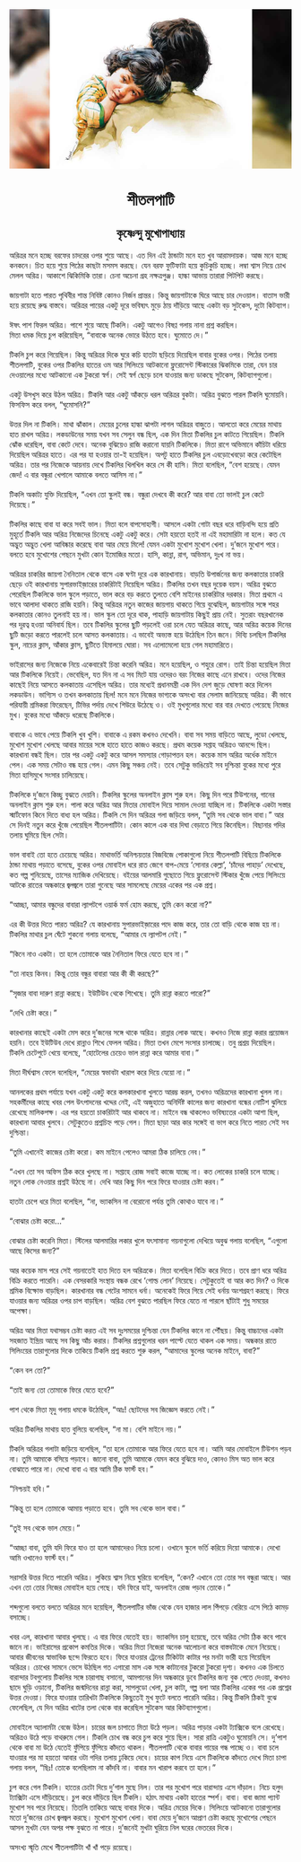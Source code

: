 <div align=center> <img src="../../metadata/images/rabibasariya/শীতলপাটি.jpg" align="center" ></div>
<h1 align=center>শীতলপাটি</h1>
<h2 align=center>কৃষ্ণেন্দু মুখোপাধ্যায়</h2>
অরিত্রর মনে হচ্ছে বরফের চাদরের ওপর শুয়ে আছে। এত দিন এই ঠান্ডাটা মনে হত খুব আরামদায়ক। আজ মনে হচ্ছে কনকনে। চিত হয়ে শুয়ে পিঠের কাছটা মসমস করছে। যেন বরফ ফুটিফাটা হয়ে কুচিকুচি  হচ্ছে। লম্বা শ্বাস নিয়ে চোখ মেলল অরিত্র। আকাশে ঝিকিমিকি তারা। চেনা অচেনা গ্রহ নক্ষত্রপুঞ্জ। হাল্কা আভায় তারারা পিটপিট করছে।<br> <br>জায়গাটা হতে পারত পৃথিবীর শান্ত নিবিষ্ট কোনও নির্জন প্রান্তর। কিন্তু জায়গাটাকে ঘিরে আছে চার দেওয়াল। বাতাস ভারী হয়ে রয়েছে রুদ্ধ বাস্তবে। অরিত্রর পায়ের একটু দূরে ভবিষ্যৎ মুড়ে ঠায় দাঁড়িয়ে আছে একটা বড় সুটকেস, দুটো কিটব্যাগ।<br> <br>ঈষৎ পাশ ফিরল অরিত্র। পাশে শুয়ে আছে টিকলি। একটু আগেও বিষণ্ণ গলায় নানা প্রশ্ন করছিল।<br>
মিতা ধমক দিয়ে চুপ করিয়েছিল, “বাবাকে অনেক ভোরে উঠতে হবে। ঘুমোতে দে।”<br> <br>টিকলি চুপ করে গিয়েছিল। কিন্তু অরিত্রর দিকে ঘুরে কচি হাতটা ছড়িয়ে দিয়েছিল বাবার বুকের ওপর। পিঠের তলায় শীতলপাটি, বুকের ওপর টিকলির হাতের ওম আর সিলিংয়ে আটকানো ফ্লুরোসেন্ট স্টিকারের ঝিকমিকে তারা, যেন চার দেওয়ালের মধ্যে আটকানো এক টুকরো স্বর্গ। সেই স্বর্গ ছেড়ে চলে যাওয়ার জন্য ডাকছে সুটকেস, কিটব্যাগগুলো।<br> <br>একটু উসখুস করে উঠল অরিত্র। টিকলি আর একটু আঁকড়ে ধরল অরিত্রর বুকটা। অরিত্র বুঝতে পারল টিকলি ঘুমোয়নি। ফিসফিস করে বলল, “ঘুমোসনি?”<br> <br>উত্তর দিল না টিকলি। মাথা ঝাঁকাল। মেয়ের চুলের হাল্কা ঝাপটা লাগল অরিত্রর বাজুতে। আলতো করে মেয়ের মাথায় হাত রাখল অরিত্র। লকডাউনের সময় যখন সব সেলুন বন্ধ ছিল, এক দিন মিতা টিকলির চুল কাটতে গিয়েছিল। টিকলি ঝোঁক ধরেছিল, বাবা কেটে দেবে। অনেক বুঝিয়েও রাজি করানো যায়নি টিকলিকে। মিতা রাগে অভিমানে কাঁচিটা ধরিয়ে দিয়েছিল অরিত্রর হাতে। এর পর যা হওয়ার তা-ই হয়েছিল। অপটু হাতে টিকলির চুল এবড়োখেবড়ো করে কেটেছিল অরিত্র। তার পর নিজেকে আয়নায় দেখে টিকলির খিলখিল করে সে কী হাসি। মিতা বলেছিল, “বেশ হয়েছে। যেমন জেদ! এ বার বন্ধুরা খেপালে আমাকে বলতে আসিস না।”<br> <br>টিকলি অকাট্য যুক্তি দিয়েছিল, “এখন তো স্কুলই বন্ধ। বন্ধুরা দেখবে কী করে? আর বাবা তো ভালই চুল কেটে দিয়েছে।”<br> <br>টিকলির কাছে বাবা যা করে সবই ভাল। মিতা বলে বাপসোহাগী। আসলে একটা গোটা বছর ধরে বাড়িবন্দি হয়ে প্রতি মুহূর্তে টিকলি আর অরিত্র নিজেদের চিনেছে একটু একটু করে। সেটা হয়তো হতই না এই মহামারিটা না হলে। কত যে অদ্ভুত অদ্ভুত খেলা আবিষ্কার করেছে বাবা আর মেয়ে মিলে! যেমন একটা মুখোশ মুখোশ খেলা। দু’জনে মুখোশ পরে। বলতে হবে মুখোশের পেছনে মুখটা কোন ইমোজির মতো। হাসি, কান্না, রাগ, অভিমান, দুঃখ না ভয়।<br> <br>অরিত্রর চাকরির জায়গা নৈনিতাল থেকে বাসে এক ঘণ্টা দূরে এক কারখানায়। বাড়তি উপার্জনের জন্য কলকাতার চাকরি ছেড়ে ওই কারখানায় সুপারভাইজ়ারের চাকরিটাই নিয়েছিল অরিত্র। টিকলির তখন বছর দুয়েক বয়স। অরিত্র  বুঝতে পেরেছিল টিকলিকে ভাল স্কুলে পড়াতে, ভাল করে বড় করতে তুলতে বেশি মাইনের চাকরিটার দরকার। মিতা প্রথমে এ ভাবে আলাদা থাকতে রাজি হয়নি। কিন্তু অরিত্রর নতুন কাজের জায়গায় থাকতে গিয়ে বুঝেছিল, জায়গাটার সঙ্গে শহর কলকাতার কোনও তুলনাই হয় না। ভাল স্কুল তো দূরে থাক, পাহাড়ি জায়গাটায় কিছুই প্রায় নেই। সুতরাং বছরখানেক পর দূরত্ব হওয়া অনিবার্য ছিল। তবে টিকলির স্কুলের  ছুটি পড়লেই ওরা চলে যেত অরিত্রর কাছে, আর অরিত্র  কয়েক দিনের ছুটি জড়ো করতে পারলেই চলে আসত কলকাতায়। এ ভাবেই অভ্যস্ত হয়ে উঠেছিল তিন জনে। দিব্যি চলছিল টিকলির স্কুল, নাচের ক্লাস, আঁকার ক্লাস, ছুটিতে হিমালয়ে ঘোরা। সব এলোমেলো হয়ে গেল মহামারিতে।<br> <br>ভাইরাসের জন্য নিজেকে নিয়ে একেবারেই  চিন্তা করেনি অরিত্র। মনে হয়েছিল, ও শহুরে রোগ। তাই চিন্তা হয়েছিল মিতা আর টিকলিকে নিয়েই। ভেবেছিল, যত দিন না এ সব মিটে যায় ওদেরও বরং নিজের কাছে এনে রাখবে। ওদের নিজের কাছেই নিয়ে আসতে কলকাতায় এসেছিল অরিত্র। তার মধ্যেই প্রধানমন্ত্রী এক দিন দেশ জুড়ে ঘোষণা করে দিলেন লকডাউন। ভাগ্যিস ও তখন কলকাতায় ছিল! মনে মনে নিজের ভাগ্যকে অসংখ্য বার সেলাম জানিয়েছে অরিত্র। কী ভাবে পরিযায়ী শ্রমিকরা ফিরেছেন, টিভির পর্দায় দেখে শিউরে উঠেছে ও। ওই মুখগুলোর মধ্যে বার বার দেখতে পেয়েছে নিজের মুখ। বুকের মধ্যে আঁকড়ে ধরেছে টিকলিকে।<br> <br>বাবাকে এ ভাবে পেয়ে টিকলি খুব খুশি। বাবাকে এ রকম কখনও দেখেনি। বাবা সব সময় বাড়িতে আছে, লুডো খেলছে, মুখোশ মুখোশ খেলছে আবার মায়ের সঙ্গে হাতে হাতে কাজও করছে। প্রথম কয়েক সপ্তাহ অরিত্রও আনন্দে ছিল। কারখানা বন্ধই ছিল। তার পর একটু একটু করে আসল সমস্যার গোড়াপত্তন হল। কয়েক মাস অরিত্র অর্ধেক মাইনে পেল। এক সময় সেটাও বন্ধ হয়ে গেল। এমন কিছু সঞ্চয় নেই। তবে সেটুকু ভাঙিয়েই সব দুশ্চিন্তা বুকের মধ্যে পুরে মিতা হাসিমুখে সংসার চালিয়েছে।<br> <br>টিকলিকে দু’জনে কিচ্ছু বুঝতে দেয়নি। টিকলির স্কুলের অনলাইন ক্লাস শুরু হল। কিছু দিন পরে টিউশনের, গানের অনলাইন ক্লাস শুরু হল। পালা করে অরিত্র আর মিতার মোবাইল দিয়ে সামাল দেওয়া যাচ্ছিল না। টিকলিকে একটা সস্তার স্মার্টফোন কিনে দিতে বাধ্য হল অরিত্র। টিকলি সে দিন অরিত্রর গলা জড়িয়ে বলল, “তুমি সব থেকে ভাল বাবা।” আর সে দিনই নতুন করে খুঁজে পেয়েছিল শীতলপাটিটা। কোন কালে এক বার দিঘা বেড়াতে গিয়ে কিনেছিল। বিছানার গদির তলায় ঘুমিয়ে ছিল সেটা।<br> <br>ভাল বাবাই তো হতে চেয়েছে অরিত্র। মাথাভর্তি অনিশ্চয়তার বিজবিজে পোকাগুলো নিয়ে শীতলপাটি বিছিয়ে টিকলিকে ঠান্ডা মাথায় পড়াতে বসেছে, বুকের ওপর মোবাইল ধরে রাত জেগে বাপ-মেয়ে ‘সোনার কেল্লা’, ‘চাঁদের পাহাড়’ দেখেছে, কত গল্প শুনিয়েছে, তাসের ম্যাজিক দেখিয়েছে। বইয়ের আলমারি গুছোতে গিয়ে ফ্লুরোসেন্ট স্টিকার খুঁজে পেয়ে সিলিংয়ে আটকে রাতের অন্ধকারে জ্বলজ্বলে তারা গুনেছে আর সামলেছে মেয়ের একের পর এক প্রশ্ন।<br> <br>“আচ্ছা, আমার বন্ধুদের বাবারা ল্যাপটপে ওয়ার্ক ফর্ম হোম করছে, তুমি কেন করো না?”<br> <br>এর কী উত্তর দিতে পারত অরিত্র? যে কারখানায় সুপারভাইজ়ারের পদে কাজ করে, তার তো বাড়ি থেকে কাজ হয় না। টিকলির মাথার চুল ঘেঁটে শুকনো গলায় বলেছে, “আমার যে ল্যাপটপ নেই।”<br> <br>“কিনে নাও একটা। তা হলে তোমাকে আর নৈনিতাল ফিরে যেতে হবে না।”<br> <br>“তা নাহয় কিনব। কিন্তু তোর বন্ধুর বাবারা আর কী কী করছে?”<br> <br>“সৃজার বাবা দারুণ রান্না করছে। ইউটিউব থেকে শিখেছে। তুমি রান্না করতে পারো?”<br> <br>“দেখি চেষ্টা করে।”<br> <br>কারখানার কাছেই একটা মেস করে দু’জনের সঙ্গে থাকে অরিত্র। রান্নার লোক আছে। কখনও নিজে রান্না করার প্রয়োজন হয়নি। তবে ইউটিউব দেখে রান্নাও শিখে ফেলল অরিত্র। মিতা তখন মেপে সংসার চালাচ্ছে। তবু প্রশ্রয় দিয়েছিল। টিকলি চেটেপুটে খেয়ে বলেছে, “হোটেলের চেয়েও ভাল রান্না করে আমার বাবা।”<br> <br>মিতা দীর্ঘশ্বাস ফেলে বলেছিল, “মেয়ের স্বভাবটা খারাপ করে দিয়ে যেয়ো না।”<br> <br>আনলকের প্রথম পর্যায়ে যখন একটু একটু করে কলকারখানা খুলতে আরম্ভ করল, তখনও অরিত্রদের কারখানা খুলল না। সহকর্মীদের কাছে খবর পেল উৎপাদনের খদ্দের নেই, এই অজুহাতে অনির্দিষ্ট কালের জন্য কারখানা বন্ধের নোটিশ ঝুলিয়ে রেখেছে মালিকপক্ষ। এর পর হয়তো চাকরিটাই আর থাকবে না। মাইনে বন্ধ থাকলেও ভবিষ্যতের একটা আশা ছিল, কারখানা আবার খুলবে। সেটুকুতেও প্রশ্নচিহ্ন পড়ে গেল। মিতা ছাড়া আর কার সঙ্গেই বা ভাগ করে  নিতে পারত সেই সব দুশ্চিন্তা।<br> <br>“তুমি এখানেই কাজের চেষ্টা করো। কম মাইনে পেলেও আমরা ঠিক চালিয়ে নেব।”<br> <br>“এখন তো সব অফিস ঠিক করে খুলছে না। সপ্তাহে রোজ সবাই কাজে যাচ্ছে না। কত লোকের চাকরি চলে যাচ্ছে। নতুন লোক নেওয়ার প্রশ্নই উঠছে না। দেখি আর কিছু দিন পরে ফিরে যাওয়ার চেষ্টা করব।”<br> <br>হাতটা চেপে ধরে মিতা বলেছিল, “না, ভ্যাকসিন না বেরোনো পর্যন্ত তুমি কোথাও যাবে না।”<br> <br>“বোঝার চেষ্টা করো...”<br> <br>বোঝার চেষ্টা করেনি মিতা। স্টিলের আলমারির লকার খুলে যৎসামান্য গয়নাগুলো দেখিয়ে অবুঝ গলায় বলেছিল, “এগুলো আছে কিসের জন্য?”<br> <br>আর কয়েক মাস পরে সেই গয়নাতেই হাত দিতে হল অরিত্রকে। মিতা বলেছিল বিক্রি করে দিতে। তবে প্রাণ ধরে অরিত্র বিক্রি করতে পারেনি। এক বেসরকারি সংস্থায় বন্ধক রেখে ‘গোল্ড লোন’ নিয়েছে। সেটুকুতেই বা আর কত দিন? ও দিকে শ্রমিক বিক্ষোভ বাড়ছিল। কারখানার বন্ধ গেটের সামনে ধর্না। অনেকেই ফিরে গিয়ে সেই ধর্নায় অংশগ্রহণ করছে। ফিরে যাওয়ার জন্য অরিত্রর ওপর চাপ বাড়ছিল। অরিত্র বেশ বুঝতে পারছিল ফিরে যেতে না পারলে ছাঁটাই শুধু সময়ের অপেক্ষা।<br> <br>অরিত্র আর মিতা যথাসম্ভব চেষ্টা করত এই সব দুঃসময়ের দুশ্চিন্তা যেন টিকলির কানে না পৌঁছয়। কিন্তু বাচ্চাদের একটা সহজাত ইন্দ্রিয় আছে সব কিছু আঁচ করার। টিকলির প্রশ্নগুলোর ধরন পাল্টে যেতে থাকল এক সময়। অন্ধকার রাতে সিলিংয়ের তারাগুলোর দিকে তাকিয়ে টিকলি প্রশ্ন করতে শুরু করল, “আমাদের স্কুলের অনেক মাইনে, বাবা?”<br> <br>“কেন বল তো?”<br> <br>“তাই জন্য তো তোমাকে ফিরে যেতে হবে?”<br> <br>পাশ থেকে মিতা মৃদু গলায় ধমকে উঠেছিল, “আঃ! ছোটদের সব জিজ্ঞেস করতে নেই।”<br> <br>অরিত্র টিকলির মাথায় হাত বুলিয়ে বলেছিল, “না মা। বেশি মাইনে নয়।”<br> <br>টিকলি অরিত্রর গলাটা জড়িয়ে বলেছিল, “তা হলে তোমাকে আর ফিরে যেতে হবে না। আমি আর মোবাইলে টিউশন পড়ব না। তুমি আমাকে বসিয়ে পড়াবে। জানো বাবা, তুমি আমাকে যেমন করে বুঝিয়ে দাও, কোনও মিস অত ভাল করে বোঝাতে পারে না। দেখো বাবা এ বার আমি ঠিক ফার্স্ট হব।”<br> <br>“নিশ্চয়ই হবি।”<br> <br>“কিন্তু তা হলে তোমাকে আমায় পড়াতে হবে। তুমি সব থেকে ভাল বাবা।”<br> <br>“তুই সব থেকে ভাল মেয়ে।”<br> <br>“আচ্ছা বাবা, তুমি যদি ফিরে যাও তা হলে আমাদেরও নিয়ে চলো। ওখানে স্কুলে ভর্তি করিয়ে দিয়ো আমাকে। দেখো আমি ওখানেও ফার্স্ট হব।”<br> <br>সরাসরি উত্তর দিতে পারেনি অরিত্র। লুকিয়ে শ্বাস নিয়ে ঘুরিয়ে বলেছিল, “কেন? এখানে তো তোর সব বন্ধুরা আছে। আর এখন তো তোর নিজের মোবাইল হয়ে গেছে। যদি ফিরে যাই, অনলাইন রোজ পড়াব তোকে।”<br> <br>শব্দগুলো বলতে বলতে অরিত্রর মনে হয়েছিল, শীতলপাটির ভাঁজ থেকে যেন হাজার লাল পিঁপড়ে বেরিয়ে এসে পিঠে কামড় বসাচ্ছে।<br> <br>খবর এল, কারখানা আবার খুলছে। এ বার ফিরে যেতেই হয়। ভ্যাকসিন চালু হয়েছে, তবে অরিত্র সেটা ঠিক কবে পাবে জানে না। ভাইরাসের প্রকোপ কমতির দিকে। অরিত্র মিতা নিজেরা অনেক আলোচনা করে বাস্তবটাকে মেনে নিয়েছে। আবার জীবনের স্বাভাবিক ছন্দে ফিরতে হবে। ফিরে যাওয়ার ট্রেনের টিকিটটা কাটার পর মনটা ভারী হয়ে গিয়েছিল অরিত্রর। চোখের সামনে ভেসে উঠছিল গত এগারো মাস এক সঙ্গে কাটানোর টুকরো টুকরো দৃশ্য। কখনও এক চিলতে বারান্দার টবগুলোয় টিকলির সঙ্গে চারাগাছ বসানো, আমপানের দিন অন্ধকারে ডুবে টিকলির জন্য বুক পেতে দেওয়া, কখনও ছাদে ঘুড়ি ওড়ানো, টিকলির জন্মদিনের রান্না করা, সাপলুডো খেলা, চুল কাটা, গল্প বলা আর টিকলির একের পর এক প্রশ্নের উত্তর দেওয়া। ফিরে যাওয়ার তারিখটা টিকলিকে কিছুতেই মুখ ফুটে বলতে পারেনি অরিত্র। কিন্তু টিকলি ঠিকই বুঝে ফেলেছিল, যে দিন অরিত্র খাটের তলা থেকে বার করেছিল সুটকেস আর কিটব্যাগগুলো।<br> <br>মোবাইলে অ্যালার্মটা বেজে উঠল। চায়ের জল চাপাতে মিতা উঠে পড়ল। অরিত্র পাড়ার একটা ট্যাক্সিকে বলে রেখেছে। অরিত্রও উঠে পড়ে বাথরুমে গেল। টিকলি চোখ বন্ধ করে চুপ করে শুয়ে ছিল। সারা রাত্রি একটুও ঘুমোয়নি সে। দু’পাশ থেকে বাবা মা উঠে যেতেই ফুঁপিয়ে ফুঁপিয়ে কাঁদতে থাকল। শীতলপাটি থেকে বাবার গায়ের গন্ধ পাচ্ছে ও। বাবা চলে যাওয়ার পর মা হয়তো আবার ওটা গদির তলায় ঢুকিয়ে দেবে।  চায়ের কাপ নিয়ে এসে টিকলিকে কাঁদতে দেখে মিতা চাপা গলায় বলল, “ছিঃ! তোকে বলেছিলাম না কাঁদবি না। বাবার মন খারাপ করবে তা হলে।”<br> <br>চুপ করে গেল টিকলি। হাতের চেটো দিয়ে দু’গাল মুছে নিল। তার পর মুখোশ পরে বারান্দায় এসে দাঁড়াল। নিচে হলুদ ট্যাক্সিটা এসে দাঁড়িয়েছে। চুপ করে দাঁড়িয়ে ছিল টিকলি। হঠাৎ মাথায় একটা হাতের স্পর্শ। বাবা। বাবা জামা প্যান্ট মুখোশ সব পরে নিয়েছে। তিতলি তাকিয়ে আছে বাবার দিকে। অরিত্র মেয়ের দিকে। সিলিংয়ে আটকানো তারাগুলোর মতো দু’জনের চোখ জ্বলজ্বল করছে। মুখোশ মুখোশ খেলা। বাবা মেয়ে দু’জনে আপ্রাণ চেষ্টা করছে মুখোশের পেছনে আসল মুখটা যেন অপর পক্ষ বুঝতে না পারে। দু’জনেই মুখটা ঘুরিয়ে নিল ঘরের ভেতরের দিকে।<br> <br>অসংখ্য স্মৃতি মেখে শীতলপাটিটা খাঁ খাঁ পড়ে রয়েছে।<br> <br><br> <br>